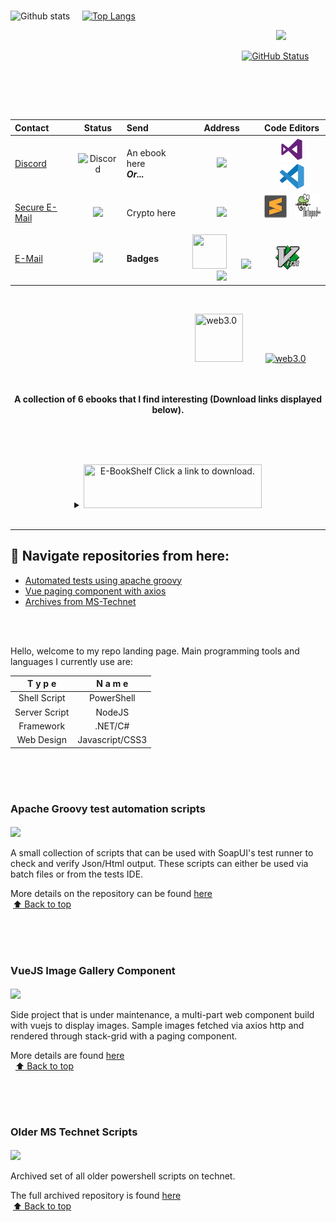 <br/>

![Github stats](https://github-readme-stats.vercel.app/api?username=chrdek&show_icons=true) &nbsp;&nbsp;&nbsp;
[![Top Langs](https://github-readme-stats.vercel.app/api/top-langs/?username=chrdek&langs_count=3)](https://github-readme-stats.vercel.app/api/top-langs/?username=chrdek&langs_count=3)

 &nbsp;&nbsp;&nbsp;&nbsp;&nbsp;&nbsp;&nbsp; &nbsp;&nbsp;&nbsp;&nbsp;&nbsp;&nbsp;&nbsp; &nbsp;&nbsp;&nbsp;&nbsp;&nbsp;&nbsp;&nbsp; &nbsp;&nbsp;&nbsp;&nbsp;&nbsp;&nbsp;&nbsp; &nbsp;&nbsp;&nbsp;&nbsp;&nbsp;&nbsp;&nbsp;&nbsp;&nbsp;&nbsp;&nbsp;&nbsp;&nbsp;&nbsp;&nbsp;&nbsp; &nbsp;&nbsp;&nbsp;&nbsp;&nbsp;&nbsp;&nbsp;&nbsp;&nbsp;&nbsp;&nbsp;&nbsp;&nbsp;&nbsp; &nbsp; &nbsp;&nbsp;&nbsp; &nbsp;&nbsp;&nbsp;&nbsp;&nbsp;&nbsp;&nbsp; &nbsp;&nbsp;&nbsp;&nbsp;&nbsp; &nbsp;&nbsp;&nbsp;&nbsp;&nbsp;&nbsp;&nbsp; &nbsp;&nbsp;&nbsp;&nbsp;&nbsp;&nbsp;&nbsp; &nbsp;&nbsp;&nbsp;&nbsp;&nbsp;&nbsp;&nbsp;
 ![](https://komarev.com/ghpvc/?username=chrdek&label=Profile%20views&color=0e75b6&style=flat)
 <!--- temp removed:
 ![Hits](https://hits.seeyoufarm.com/api/count/incr/badge.svg?url=https%3A%2F%2Fgithub.com%2Fchrdek%2Fhit-counter&count_bg=%2379C83D&title_bg=%236B9471&icon=git.svg&icon_color=%23F3F2DE&title=+views&edge_flat=true)
-->
 
 <!-- n/a
 ![Profile Views](https://visitor-badge.glitch.me/badge?page_id=chrdek.visitor-badge&left_color=grey&right_color=green&left_text=Views)
-->
 &nbsp;&nbsp;&nbsp;&nbsp;&nbsp;&nbsp;&nbsp; &nbsp;&nbsp;&nbsp;&nbsp;&nbsp;&nbsp;&nbsp; &nbsp;&nbsp;&nbsp;&nbsp;&nbsp;&nbsp;&nbsp; &nbsp;&nbsp;&nbsp;&nbsp;&nbsp;&nbsp;&nbsp; &nbsp;&nbsp;&nbsp;&nbsp;&nbsp;&nbsp;&nbsp;&nbsp;&nbsp;&nbsp;&nbsp;&nbsp;&nbsp;&nbsp;&nbsp;&nbsp; &nbsp;&nbsp;&nbsp;&nbsp;&nbsp;&nbsp;&nbsp;&nbsp;&nbsp;&nbsp;&nbsp;&nbsp;&nbsp;&nbsp; &nbsp; &nbsp;&nbsp;&nbsp; &nbsp;&nbsp;&nbsp;&nbsp;&nbsp;&nbsp;&nbsp; &nbsp;&nbsp;&nbsp;&nbsp;&nbsp; &nbsp;&nbsp;&nbsp;&nbsp;&nbsp;&nbsp;&nbsp; &nbsp;
[![GitHub Status](https://img.shields.io/endpoint?url=https://api.bittu.eu.org/github-status-badge-endpoint)](https://www.githubstatus.com)
 
 <!--
 ![Hits](https://hits.seeyoufarm.com/api/count/incr/badge.svg?url=https%3A%2F%2Fgithub.com%2Fchrdek%2Fhit-counter&count_bg=%2379C83D&title_bg=%236B9471&icon=git.svg&icon_color=%23F3F2DE&title=+views&edge_flat=true)
 -->
 
 <!--
 ![Profile views](https://gpvc.arturio.dev/chrdek)
 -->
 
 <!--
&nbsp;&nbsp;&nbsp;&nbsp;&nbsp;&nbsp;&nbsp;&nbsp;&nbsp;&nbsp;&nbsp;&nbsp;&nbsp;&nbsp; &nbsp;&nbsp;&nbsp;&nbsp;&nbsp;&nbsp;&nbsp;
 <a href="http://s11.flagcounter.com/more/qRG"><img src="https://s11.flagcounter.com/count2/qRG/bg_FFFFFF/txt_383838/border_9795CC/columns_7/maxflags_12/viewers_Profile+Views/labels_1/pageviews_0/flags_0/percent_0/" alt="Flag Counter" border="0"></a>
-->

<!--
[![](https://img.shields.io/badge/wallet-green?style=for-the-badge&logo=ethereum&logoColor=white&label=ETHEREUM)](https://res.cloudinary.com/dmjcetjt8/image/upload/v1659280907/eth.io_qr_s4xzg7.png)
-->

<br/>



<br/><br/>

|  Contact  |  Status  |  Send  |  Address  |  Code Editors  |
|:----------------------|:----------------------:|:----------------------|:----------------------:|:----------------------:|
|[Discord](https://discord.gg/g2ybZRJmUQ) | ![Discord](https://img.shields.io/discord/875683209231351828?style=for-the-badge&logo=discord&logoColor=white&label=fast-chat)|An ebook here<br/> __***Or...***__| [![](https://res.cloudinary.com/dmjcetjt8/image/upload/v1629630176/mega_ul_ebook_zoqtsw.png)](https://mega.nz/drop#!s4S6GeDoXIg!l!en) | &nbsp;&nbsp; <a href="#"><img src="https://raw.githubusercontent.com/chrdek/chrdek/main/vs17.png" style="height:40px;width=40px" title="visual studio '17" /></a> &nbsp;&nbsp; <a href="#"><img src="https://raw.githubusercontent.com/chrdek/chrdek/main/vscode.png" style="height:40px;width:40px"  title="visual studio code" data-toggle="tooltip" data-placement="top" /></a> |
|[Secure E-Mail](mailto:dev_aik@pm.me?subject=Hey%20Fellow%20Developer&body=Check%20out%20my%20new%20cool%20project) | [![](https://img.shields.io/badge/style-e--mail-green?style=for-the-badge&logo=protonmail&logoColor=white&label=send-secure)](https://account.proton.me/login)|Crypto here| [![](https://img.shields.io/badge/wallet-green?style=for-the-badge&logo=ethereum&logoColor=white&label=ETHEREUM)](https://res.cloudinary.com/dmjcetjt8/image/upload/v1659280907/eth.io_qr_s4xzg7.png) | <a href="#"><img src="https://raw.githubusercontent.com/chrdek/chrdek/main/sub_text1.png" style="height:40px;width=40px" title="sublime text" /></a> &nbsp; <a href="#"><img src="https://raw.githubusercontent.com/chrdek/chrdek/main/npp%2B.png" style="height:40px;width:40px" title="notepad++"/></a> &nbsp;
|[E-Mail](mailto:chrdevk1@outlook.com?subject=Hey%20Fellow%20Developer&body=Check%20out%20my%20new%20cool%20project) | [![](https://img.shields.io/badge/style-e--mail-green?style=for-the-badge&logo=microsoft&logoColor=white&label=send-other)](https://login.live.com/login.srf) | <b>Badges</b> | <a href="#"> <img src="https://res.cloudinary.com/practicaldev/image/fetch/s--1l8Lf2vD--/c_limit,f_auto,fl_progressive,q_80,w_180/https://dev-to-uploads.s3.amazonaws.com/uploads/badge/badge_image/131/hacktoberfest-2021-badge.png" style="height:55px;width:55px" /></a>&nbsp;&nbsp;&nbsp;&nbsp;&nbsp; [![](https://www.codewars.com/users/chkhc/badges/micro)](https://www.codewars.com/users/chkhc) [![](https://res.cloudinary.com/dmjcetjt8/image/upload/v1696583680/HRRnk_cxacrn.png)](https://www.hackerrank.com/Chrdk?hr_r=1) |  <a href="#"><img src="https://raw.githubusercontent.com/chrdek/chrdek/main/vim.png" style="height:40px;width:40px" title="vim editor" /></a> &nbsp;&nbsp;&nbsp;
<br/>

<!--
<img src="https://res.cloudinary.com/dmjcetjt8/image/upload/v1647723727/devto/resized_logo_UQww2soKuUsjaOGNB38o.png" style="height:30px;width:40px;" />&nbsp;&nbsp;<b>.to badges</b>

&nbsp;&nbsp;&nbsp;&nbsp;&nbsp;&nbsp;&nbsp;&nbsp;&nbsp; <a href="https://res.cloudinary.com/practicaldev/image/fetch/s--mvoi2vUk--/c_limit,f_auto,fl_progressive,q_80,w_180/https://dev-to-uploads.s3.amazonaws.com/uploads/badge/badge_image/2/1-year-badge.png"><img src="https://res.cloudinary.com/practicaldev/image/fetch/s--mvoi2vUk--/c_limit,f_auto,fl_progressive,q_80,w_180/https://dev-to-uploads.s3.amazonaws.com/uploads/badge/badge_image/2/1-year-badge.png" style="height:55px;width:55px" /></a>&nbsp;&nbsp;&nbsp;&nbsp;&nbsp;&nbsp;&nbsp;&nbsp;&nbsp; <a href="https://res.cloudinary.com/practicaldev/image/fetch/s--7LzjnbaB--/c_limit,f_auto,fl_progressive,q_80,w_180/https://dev-to-uploads.s3.amazonaws.com/uploads/badge/badge_image/9/2year-Badge-shadow__1_.png"><img src="https://res.cloudinary.com/practicaldev/image/fetch/s--7LzjnbaB--/c_limit,f_auto,fl_progressive,q_80,w_180/https://dev-to-uploads.s3.amazonaws.com/uploads/badge/badge_image/9/2year-Badge-shadow__1_.png" style="height:55px;width:55px" /></a>&nbsp;&nbsp;&nbsp;&nbsp;&nbsp;&nbsp;&nbsp;&nbsp;&nbsp;&nbsp; &nbsp;

-->

&nbsp;&nbsp;&nbsp;&nbsp;&nbsp;&nbsp;&nbsp; &nbsp;&nbsp;&nbsp;&nbsp;&nbsp;&nbsp;&nbsp; &nbsp;&nbsp;&nbsp;&nbsp;&nbsp;&nbsp;&nbsp; &nbsp;&nbsp;&nbsp;&nbsp;&nbsp;&nbsp;&nbsp; &nbsp;&nbsp;&nbsp;&nbsp;&nbsp;&nbsp;&nbsp;&nbsp;&nbsp;&nbsp;&nbsp;&nbsp;&nbsp;&nbsp;&nbsp;&nbsp; &nbsp;&nbsp;&nbsp;&nbsp;&nbsp;&nbsp;&nbsp;&nbsp;&nbsp;&nbsp;&nbsp;&nbsp;&nbsp;&nbsp; &nbsp; &nbsp;&nbsp;&nbsp; &nbsp;&nbsp;&nbsp;&nbsp;
 <a href="https://github.com/chrdek?tab=repositories&q=web3&type=public&language=&sort="><img src="https://res.cloudinary.com/dmjcetjt8/image/upload/v1692712617/web30_lccjxk.png" style="width:77px; height:77px;" title="web3.0"/></a>
 &nbsp;&nbsp;&nbsp;&nbsp;&nbsp;&nbsp;&nbsp;
<a href="https://github.com/chrdek?tab=repositories&q=web3&type=public&language=&sort=">
 <img src="https://res.cloudinary.com/dmjcetjt8/image/upload/v1676937878/gTGKlCYA1b_v4jnod.gif" style="height:80px;" title="web3.0"/>
 </a>
 
<br>
<br>



<div align="center">
 <strong>A collection of 6 ebooks that I find interesting (Download links displayed below).</strong>
</div>

<br>
<br>

 &nbsp;&nbsp;&nbsp;&nbsp;&nbsp;&nbsp;&nbsp; &nbsp;&nbsp;&nbsp;&nbsp;&nbsp;&nbsp;&nbsp; &nbsp;&nbsp;&nbsp;&nbsp;&nbsp;&nbsp;&nbsp; &nbsp;&nbsp;&nbsp;&nbsp;&nbsp;&nbsp;&nbsp; &nbsp;&nbsp;&nbsp;&nbsp;&nbsp;&nbsp;&nbsp;&nbsp;&nbsp;&nbsp;&nbsp;&nbsp;&nbsp;&nbsp;&nbsp;&nbsp; &nbsp;&nbsp;&nbsp;&nbsp;&nbsp;&nbsp;&nbsp;&nbsp;&nbsp;&nbsp;&nbsp;&nbsp;&nbsp;&nbsp; &nbsp; &nbsp;&nbsp;&nbsp; &nbsp;&nbsp;&nbsp;&nbsp;&nbsp;&nbsp;&nbsp; &nbsp;&nbsp;&nbsp;&nbsp;&nbsp; &nbsp;&nbsp;&nbsp;&nbsp;&nbsp;&nbsp;&nbsp; &nbsp;&nbsp;&nbsp;
 <div style="text-align: center;">
<details align="center">
 
 [1](https://mega.nz/file/YQpERSAa "tIcOOluQqSvkaFnKpToaCuXgOyS9mZYTvagAkqikoT8") &nbsp;&nbsp;&nbsp;
 [2](https://mega.nz/file/JBgkQabJ "7TamWa_rcHetXmjvmrAFdKzidU1FnA9ZCP5vpjMld4I") &nbsp;&nbsp;&nbsp;
 [3](https://mega.nz/file/xM5gzCxR "Auq0vw8Wx5wulJk1okI7KBD0j5zLmVa2FsXu2VPzv08") &nbsp;&nbsp;&nbsp;
 [4](https://mega.nz/file/Fc4QjQoA "SxN4Mlrq4uzGLOF4LfEB-IUMED147inoBCeKQHIMMB0") &nbsp;&nbsp;&nbsp;
 [5](https://mega.nz/file/QIwQQaaa "4bOWBkezWXlWjqTGOT16Hx2kLbywmOn6nugGzGwpSw8") &nbsp;&nbsp;&nbsp;
 [6](https://mega.nz/file/AUgy3SJS "Ylf1XpXMssj22MWYxcgRaN2XKbSZigOjrA78oR0Kop4") &nbsp;&nbsp;
<summary>
 <a href="#">
<img src="https://res.cloudinary.com/dmjcetjt8/image/upload/v1700095313/bookNum_xvspdy.png" style="height:70px;width:285px" title="E-BookShelf Click a link to download.">
 </a>
 </summary>
</details>
</div>

<!--
<details>
 <summary align="center">
<a href="https://res.cloudinary.com/dmjcetjt8/image/upload/v1633771297/qr-eth_complete_ictmxm.png" rel="nofollow">
 <img src="https://camo.githubusercontent.com/6599ccf4f63e3038d86d0d42773946731a4c0eca95d1ab65bdbca7a21a01000b/68747470733a2f2f696d672e736869656c64732e696f2f62616467652f77616c6c65742d677265656e3f7374796c653d666f722d7468652d6261646765266c6f676f3d657468657265756d266c6f676f436f6c6f723d7768697465266c6162656c3d455448455245554d" alt="" data-canonical-src="https://img.shields.io/badge/wallet-green?style=for-the-badge&amp;logo=ethereum&amp;logoColor=white&amp;label=ETHEREUM" style="max-width: 100%;">
</a>
 </summary>
 <div align="center">
 <p></p>
 <p><a href="https://res.cloudinary.com/dmjcetjt8/image/upload/v1659280907/eth.io_qr_s4xzg7.png">Wallet QR</a></p>
 </div>
</details>
-->

<!--
|  Send |  Address  |
|:----------------------|:----------------------|
|An ebook here<br/> __***Or...***__| [![](https://res.cloudinary.com/dmjcetjt8/image/upload/v1629630176/mega_ul_ebook_zoqtsw.png)](https://mega.nz/drop#!0DQfTjKuBec!l!en) |
|Crypto here| [![](https://img.shields.io/badge/wallet-green?style=for-the-badge&logo=ethereum&logoColor=white&label=ETH)](https://res.cloudinary.com/dmjcetjt8/image/upload/v1629632492/QR_codeGRCwallet_dmetvz.png) |-->
 <br/>

<hr/>

##  🧭  Navigate repositories from here:
* [Automated tests using apache groovy](#apache-groovy-test-automation-scripts)
* [Vue paging component with axios](#vuejs-component)
* [Archives from MS-Technet](#older-ms-technet-scripts)
<br/>

<br/>

Hello, welcome to my repo landing page.
Main programming tools and languages I currently use are:

| **T y p e** | **N a m e** |
|:------------:|:-------------:|
| Shell Script | PowerShell |
| Server Script | NodeJS |
| Framework | .NET/C# |
| Web Design | Javascript/CSS3 |

&nbsp;&nbsp;&nbsp;
<br/>
<br/>
<br/>

### Apache Groovy test automation scripts
<div>
<img src="https://galilsoftware.com/wp-content/uploads/2013/09/testautomation.png" width="150px" align="center"/>  
</div>
<br/>
<a name="apache-groovy-test-automation-scripts"></a>
A small collection of scripts that can be used with SoapUI's test runner to check and verify Json/Html output.
These scripts can either be used via batch files or from the tests IDE.

More details on the repository can be found [here](https://github.com/chrdek/testr-scripts-snippets)  <br/>&nbsp;[:arrow_up: Back to top](https://github.com/chrdek#compass--navigate-repositories-from-here)


&nbsp;&nbsp;&nbsp;
<br/>
<br/>
<br/>

### VueJS Image Gallery Component
<div>
<img src="https://www.pngall.com/wp-content/uploads/7/Gallery-PNG.png" width="150px" align="center"/>
</div>
<br/>
<a name="vuejs-component"></a>
Side project that is under maintenance, a multi-part web component build with vuejs to display images.
Sample images fetched via axios http and rendered through stack-grid with a paging component.

More details are found [here](https://github.com/chrdek/vuejs-imggallery)  <br/>&nbsp; [:arrow_up: Back to top](https://github.com/chrdek#compass--navigate-repositories-from-here)



<br/>
<br/>
<br/>

### Older MS Technet Scripts
<div>
<img src="https://encrypted-tbn0.gstatic.com/images?q=tbn:ANd9GcS5e2Gvd85l_nXOdvH5Hn2Yea8LxlrDmrUkoA&usqp=CAU" width="150px" align="center"/>
</div>
<br/>
<a name="older-ms-technet-scripts"></a>
Archived set of all older powershell scripts on technet.

The full archived repository is found [here](https://github.com/chrdek/techn_contr)  <br/>&nbsp;[:arrow_up: Back to top](https://github.com/chrdek#compass--navigate-repositories-from-here)
